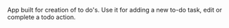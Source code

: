 App built for creation of to do's. Use it for adding a new to-do task, edit or complete a todo action.
